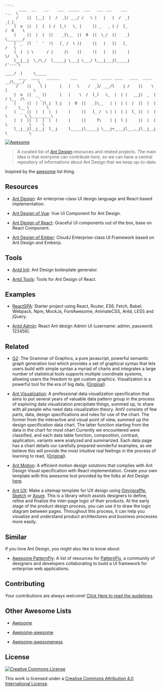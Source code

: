 ```   
                                                                       ---.
      ____  __    __    ___  _____  ___   ___ ___    ___              -..  \
     /    ||  |__|  |  /  _]/ ___/ /   \ |   |   |  /  _]               _|_|_
    |  o  ||  |  |  | /  [_(   \_ |     || _   _ | /  [_              /  O    \
    |     ||  |  |  ||    _]\__  ||  O  ||  \_/  ||    _]             \_______/
    |  _  |l  `  '  !|   [_ /  \ ||     ||   |   ||   [_                 /   \
    |  |  | \      / |     |\    |l     !|   |   ||     |                \/   \
    l__j__j  \_/\_/  l_____j \___j \___/ l___j___jl_____j                /'---'\
                                                                    ____/  |     \_____
      ____  ____   ______     ___      ___  _____ ____   ____  ____      __/\____/      \_
     /    ||    \ |      |   |   \    /  _]/ ___/l    j /    ||    \          |            \
    |  o  ||  _  ||      |   |    \  /  [_(   \_  |  | |   __j|  _  |        / \__  /\      '_
    |     ||  |  |l_j  l_j   |  D  ||   _]\__   | |  | |  |  ||  |  |       /     \__ \        \
    |  _  ||  |  |  |  |     |     ||   [_ /  \ | |  | |  l_ ||  |  |       \        \_\_________\
    |  |  ||  |  |  |  |     |     ||     T\    | j  l |     ||  |  |        \          \     \
    l__j__jl__j__j  l__j     l_____jl_____j \___j+____jl___,_jl__j__j         \          \
```

[![Awesome](https://cdn.rawgit.com/sindresorhus/awesome/d7305f38d29fed78fa85652e3a63e154dd8e8829/media/badge.svg)](https://github.com/sindresorhus/awesome)

> A curated list of [Ant Design](http://ant.design/) resources and related projects. The main idea is that everyone can contribute here, so we can have a central repository of informations about Ant Design that we keep up-to-date.

Inspired by the [awesome](https://github.com/sindresorhus/awesome) list thing.


## Resources

- [Ant Design](http://ant.design/): An enterprise-class UI design language and React-based implementation.

- [Ant Design of Vue](http://okoala.github.io/vue-antd/#!/components): Vue UI Component for Ant Design.

- [Ant Design of React](http://react-component.github.io/badgeboard/): Graceful UI components out of the box, base on React Component.

- [Ant Design of Ember](http://idcos.github.io/antd-ember/#/home): CloudJ Enterprise-class UI Framework based on Ant Design and Emberjs.


## Tools

- [Antd Init](https://github.com/ant-design/antd-init): Ant Design boilerplate generator.

- [Antd Tools](http://ant-tool.github.io/): Tools for Ant Design of React.


## Examples

- [ReactSPA](https://github.com/JasonBai007/reactSPA): Starter project using React, Router, ES6, Fetch, Babel, Webpack, Npm, MockJs, FontAwesome, AnimateCSS, Antd, LESS and jQuery.

- [Antd Admin](https://github.com/JasonBai007/reactSPA): React Ant design Admin UI (username: admin, password: 123456).


## Related

- [G2](https://g2.alipay.com/): The Grammar of Graphics, a pure javascript, powerful semantic graph generation tool which provides a set of graphical syntax that lets users build with simple syntax a myriad of charts and integrates a large number of statistical tools supports multiple coordinate systems, allowing users the freedom to get custom graphics. Visualization is a powerful tool for the era of big data, ([Original](https://github.com/antvis/feedback)).

- [Ant Visualization](https://antv.alipay.com/): A professional data visualization specification that aims to put several years of valuable data pattern group in the process of exploring data visualization precipitate things, summed up, to share with all people who need data visualization theory. AntV consists of few parts, data, design specifications and rules for use of the chart. The former from the interactive and visual point of view, summed up the design specification data chart. The latter function starting from the data in the chart for most chart Currently we encountered were classified, and each data table function, composition, contrast, application, variants were analyzed and summarized. Each data page has a chart details our carefully prepared wonderful examples, as we believe this will provide the most intuitive real feelings in the process of learning to read, ([Original](https://github.com/antvis/feedback)).

- [Ant Motion](http://motion.ant.design/): A efficient motion design solutions that complies with Ant Design Visual specification with React implementation. Create your own template with this awesome tool provided by the folks at Ant Design [here](http://motion.ant.design/cases/splicing).

- [Ant UX](http://ux.ant.design/): Make a sitemap template for UX design using [Omnigraffle](https://www.omnigroup.com/omnigraffle), [Sketch](https://www.sketchapp.com/) or [Axure](http://www.axure.com/). This is a library which assists designers to define, refine and finalize the inter-page logic of their products. At the early stage of the product design process, you can use it to draw the logic diagram between pages. Throughout this process, it can help you visualize and understand product architectures and business processes more easily.


## Similar

If you love Ant Design, you might also like to know about:

- [Awesome PatternFly](https://github.com/websemantics/awesome-patternfly): A list of resources for [PatternFly](https://www.patternfly.org), a community of designers and developers collaborating to build a UI framework for enterprise web applications.


## Contributing

Your contributions are always welcome! [Click Here to read the guidelines](https://github.com/websemantics/awesome-ant-design/blob/master/contributing.md).


## Other Awesome Lists

- [Awesome](https://github.com/sindresorhus/awesome)

- [Awesome-awesome](https://github.com/emijrp/awesome-awesome)

- [Awesome-awesomeness](https://github.com/bayandin/awesome-awesomeness)


## License

[![Creative Commons License](http://i.creativecommons.org/l/by/4.0/88x31.png)](http://creativecommons.org/licenses/by/4.0/)

This work is licensed under a [Creative Commons Attribution 4.0 International License](http://creativecommons.org/licenses/by/4.0/).

